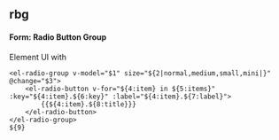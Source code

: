 ## rbg
#### Form: Radio Button Group
Element UI <el-radio-group> with <el-radio-button>
```
<el-radio-group v-model="$1" size="${2|normal,medium,small,mini|}" @change="$3">
	<el-radio-button v-for="${4:item} in ${5:items}" :key="${4:item}.${6:key}" :label="${4:item}.${7:label}">
		{{${4:item}.${8:title}}}
	</el-radio-button>
</el-radio-group>
${9}
```